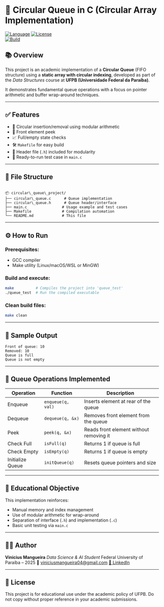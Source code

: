 # 🔁 Circular Queue in C (Circular Array Implementation)

[![Language](https://img.shields.io/badge/Language-C-blue)](https://en.wikipedia.org/wiki/C_(programming_language))  
[![License](https://img.shields.io/badge/License-Academic-lightgrey)](https://ufpb.br)  
[![Build](https://img.shields.io/badge/Build-Makefile-green)](#how-to-run)

## 📚 Overview

This project is an academic implementation of a **Circular Queue** (FIFO structure) using a **static array with circular indexing**, developed as part of the _Data Structures_ course at **UFPB (Universidade Federal da Paraíba)**.

It demonstrates fundamental queue operations with a focus on pointer arithmetic and buffer wrap-around techniques.

---

## ✅ Features

- 🔄 Circular insertion/removal using modular arithmetic
- 🧠 Front element peek
- 📈 Full/empty state checks
- 🛠️ `Makefile` for easy build
- 📎 Header file (`.h`) included for modularity
- 🧪 Ready-to-run test case in `main.c`

---

## 📁 File Structure

```

📦 circular\_queue\_project/
├── circular\_queue.c      # Queue implementation
├── circular\_queue.h      # Queue header/interface
├── main.c                # Usage example and test cases
├── Makefile              # Compilation automation
└── README.md             # This file

````

---

## ⚙️ How to Run

### Prerequisites:
- GCC compiler
- Make utility (Linux/macOS/WSL or MinGW)

### Build and execute:
```bash
make          # Compiles the project into 'queue_test'
./queue_test  # Run the compiled executable
````

### Clean build files:

```bash
make clean
```

---

## 🧪 Sample Output

```
Front of queue: 10
Removed: 10
Queue is full
Queue is not empty
```

---

## 🧠 Queue Operations Implemented

| Operation        | Function          | Description                             |
| ---------------- | ----------------- | --------------------------------------- |
| Enqueue          | `enqueue(q, val)` | Inserts element at rear of the queue    |
| Dequeue          | `dequeue(q, &x)`  | Removes front element from the queue    |
| Peek             | `peek(q, &x)`     | Reads front element without removing it |
| Check Full       | `isFull(q)`       | Returns 1 if queue is full              |
| Check Empty      | `isEmpty(q)`      | Returns 1 if queue is empty             |
| Initialize Queue | `initQueue(q)`    | Resets queue pointers and size          |

---

## 🚀 Educational Objective

This implementation reinforces:

* Manual memory and index management
* Use of modular arithmetic for wrap-around
* Separation of interface (`.h`) and implementation (`.c`)
* Basic unit testing via `main.c`

---

## 👨‍💻 Author

**Vinicius Mangueira**
*Data Science & AI Student*
Federal University of Paraíba – 2025
📧 [viniciusmangueira04@gmail.com](mailto:viniciusmangueira04@gmail.com)
[🔗 LinkedIn](https://www.linkedin.com/in/vinicius-mangueira-0b8285224/)

---

## 📎 License

This project is for educational use under the academic policy of UFPB.
Do not copy without proper reference in your academic submissions.

```

